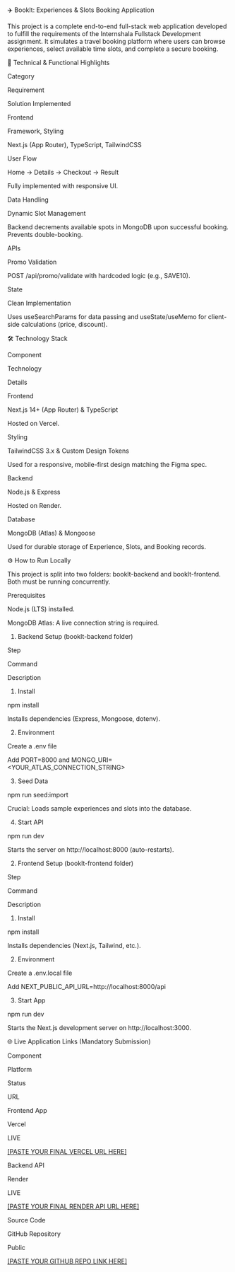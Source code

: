 ✈️ Booklt: Experiences & Slots Booking Application

This project is a complete end-to-end full-stack web application developed to fulfill the requirements of the Internshala Fullstack Development assignment. It simulates a travel booking platform where users can browse experiences, select available time slots, and complete a secure booking.

🎯 Technical & Functional Highlights

Category

Requirement

Solution Implemented

Frontend

Framework, Styling

Next.js (App Router), TypeScript, TailwindCSS

User Flow

Home → Details → Checkout → Result

Fully implemented with responsive UI.

Data Handling

Dynamic Slot Management

Backend decrements available spots in MongoDB upon successful booking. Prevents double-booking.

APIs

Promo Validation

POST /api/promo/validate with hardcoded logic (e.g., SAVE10).

State

Clean Implementation

Uses useSearchParams for data passing and useState/useMemo for client-side calculations (price, discount).

🛠️ Technology Stack

Component

Technology

Details

Frontend

Next.js 14+ (App Router) & TypeScript

Hosted on Vercel.

Styling

TailwindCSS 3.x & Custom Design Tokens

Used for a responsive, mobile-first design matching the Figma spec.

Backend

Node.js & Express

Hosted on Render.

Database

MongoDB (Atlas) & Mongoose

Used for durable storage of Experience, Slots, and Booking records.

⚙️ How to Run Locally

This project is split into two folders: booklt-backend and booklt-frontend. Both must be running concurrently.

Prerequisites

Node.js (LTS) installed.

MongoDB Atlas: A live connection string is required.

1. Backend Setup (booklt-backend folder)

Step

Command

Description

1. Install

npm install

Installs dependencies (Express, Mongoose, dotenv).

2. Environment

Create a .env file

Add PORT=8000 and MONGO_URI=<YOUR_ATLAS_CONNECTION_STRING>

3. Seed Data

npm run seed:import

Crucial: Loads sample experiences and slots into the database.

4. Start API

npm run dev

Starts the server on http://localhost:8000 (auto-restarts).

2. Frontend Setup (booklt-frontend folder)

Step

Command

Description

1. Install

npm install

Installs dependencies (Next.js, Tailwind, etc.).

2. Environment

Create a .env.local file

Add NEXT_PUBLIC_API_URL=http://localhost:8000/api

3. Start App

npm run dev

Starts the Next.js development server on http://localhost:3000.

🌐 Live Application Links (Mandatory Submission)

Component

Platform

Status

URL

Frontend App

Vercel

LIVE

[\[PASTE YOUR FINAL VERCEL URL HERE\]](https://booklt-fresh-deploy.vercel.app/)

Backend API

Render

LIVE

[\[PASTE YOUR FINAL RENDER API URL HERE\]](https://booklt-api.onrender.com)

Source Code

GitHub Repository

Public

[\[PASTE YOUR GITHUB REPO LINK HERE\]](https://github.com/shivam-181/booklt-frontend)
